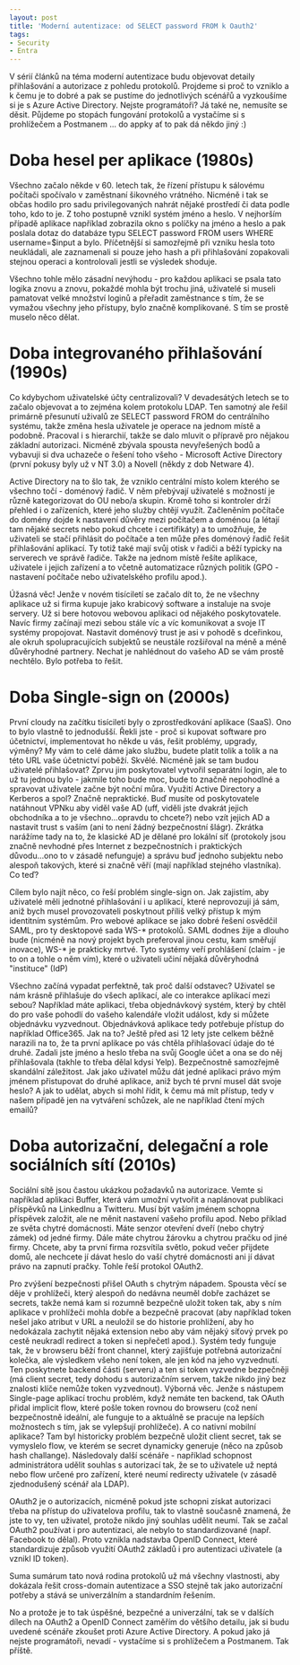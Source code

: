 ```yaml
---
layout: post
title: 'Moderní autentizace: od SELECT password FROM k Oauth2'
tags:
- Security
- Entra
---
```

V sérií článků na téma moderní autentizace budu objevovat detaily přihlašování a autorizace z pohledu protokolů. Projdeme si proč to vzniklo a k čemu je to dobré a pak se pustíme do jednotlivých scénářů a vyzkoušíme si je s Azure Active Directory. Nejste programátoři? Já také ne, nemusíte se děsit. Půjdeme po stopách fungování protokolů a vystačíme si s prohlížečem a Postmanem ... do appky ať to pak dá někdo jiný :)

# Doba hesel per aplikace (1980s)
Všechno začalo někde v 60. letech tak, že řízení přístupu k sálovému počítači spočívalo v zaměstnaní šikovného vrátného. Nicméně i tak se občas hodilo pro sadu privilegovaných nahrát nějaké prostředí či data podle toho, kdo to je. Z toho postupně vznikl systém jméno a heslo. V nejhorším případě aplikace například zobrazila okno s políčky na jméno a heslo a pak poslala dotaz do databáze typu SELECT password FROM users WHERE username=$input a bylo. Příčetnější si samozřejmě při vzniku hesla toto neukládali, ale zaznamenali si pouze jeho hash a při  přihlašování zopakovali stejnou operaci a kontrolovali jestli se výsledek shoduje.

Všechno tohle mělo zásadní nevýhodu - pro každou aplikaci se psala tato logika znovu a znovu, pokaždé mohla být trochu jiná, uživatelé si museli pamatovat velké množství loginů a přeřadit zaměstnance s tím, že se vymažou všechny jeho přístupy, bylo značně komplikované. S tím se prostě muselo něco dělat.

# Doba integrovaného přihlašování (1990s)
Co kdybychom uživatelské účty centralizovali? V devadesátých letech se to začalo objevovat a to zejména kolem protokolu LDAP. Ten samotný ale řešil primárně přesunutí uživalů ze SELECT password FROM do centrálního systému, takže změna hesla uživatele je operace na jednom místě a podobně. Pracoval i s hierarchií, takže se dalo mluvit o přípravě pro nějakou základní autorizaci. Nicméně zbývala spousta nevyřešených bodů a vybavuji si dva uchazeče o řešení toho všeho - Microsoft Active Directory (první pokusy byly už v NT 3.0) a Novell (někdy z dob Netware 4).

Active Directory na to šlo tak, že vzniklo centrální místo kolem kterého se všechno točí - doménový řadič. V něm přebývají uživatelé s možností je různě kategorizovat do OU nebo/a skupin. Kromě toho si kontroler drží přehled i o zařízeních, které jeho služby chtějí využít. Začleněním počítače do domény dojde k nastavení důvěry mezi počítačem a doménou (a létají tam nějaké secrets nebo pokud chcete i certifikáty) a to umožňuje, že uživateli se stačí přihlásit do počítače a ten může přes doménový řadič řešit přihlašování aplikací. Ty totiž také mají svůj otisk v řadiči a běží typicky na serverech ve správě řadiče. Takže na jednom místě řešíte aplikace, uživatele i jejich zařízení a to včetně automatizace různých politik (GPO - nastavení počítače nebo uživatelského profilu apod.).

Úžasná věc! Jenže v novém tisíciletí se začalo dít to, že ne všechny aplikace už si firma kupuje jako krabicový software a instaluje na svoje servery. Už si bere hotovou webovou aplikaci od nějakého poskytovatele. Navíc firmy začínají mezi sebou stále víc a víc komunikovat a svoje IT systémy propojovat. Nastavit doménový trust je asi v pohodě s dceřinkou, ale okruh spolupracujících subjektů se neustále rozšiřoval na méně a méně důvěryhodné partnery. Nechat je nahlédnout do vašeho AD se vám prostě nechtělo. Bylo potřeba to řešit.

# Doba Single-sign on (2000s)
První cloudy na začítku tisíciletí byly o zprostředkování aplikace (SaaS). Ono to bylo vlastně to jednodušší. Řekli jste - proč si kupovat software pro účetnictví, implementovat ho někde u vás, řešit problémy, upgrady, výměny? My vám to celé dáme jako službu, budete platit tolik a tolik a na této URL vaše účetnictví poběží. Skvělé. Nicméně jak se tam budou uživatelé přihlašovat? Zprvu jim poskytovatel vytvořil separátní login, ale to už tu jednou bylo - jakmile toho bude moc, bude to značně nepohodlné a spravovat uživatele začne být noční můra. Využití Active Directory a Kerberos a spol? Značně nepraktické. Buď musíte od poskytovatele natáhnout VPNku aby viděl vaše AD (uff, viděli jste dvakrát jejich obchodníka a to je všechno...opravdu to chcete?) nebo vzít jejich AD a nastavit trust s vaším (ani to není žádný bezpečnostní šlágr). Zkrátka narážíme tady na to, že klasické AD je dělané pro lokální síť (protokoly jsou značně nevhodné přes Internet z bezpečnostních i praktických důvodu...ono to v zásadě nefunguje) a správu buď jednoho subjektu nebo alespoň takových, které si značně věří (mají například stejného vlastníka). Co teď?

Cílem bylo najít něco, co řeší problém single-sign on. Jak zajistím, aby uživatelé měli jednotné přihlašování i u aplikací, které neprovozuji já sám, aniž bych musel provozovateli poskytnout příliš velký přístup k mým identitním systémům. Pro webové aplikace se jako dobré řešení osvědčil SAML, pro ty desktopové sada WS-* protokolů. SAML dodnes žije a dlouho bude (nicméně na nový projekt bych preferoval jinou cestu, kam směřují inovace), WS-* je prakticky mrtvé. Tyto systémy veří prohlášení (claim - je to on a tohle o něm vím), které o uživateli učiní nějaká důvěryhodná "instituce" (IdP)

Všechno začíná vypadat perfektně, tak proč další odstavec? Uživatel se nám krásně přihlašuje do všech aplikací, ale co interakce aplikací mezi sebou? Například máte aplikaci, třeba objednávkový systém, který by chtěl do pro vaše pohodlí do vašeho kalendáře vložit událost, kdy si můžete objednávku vyzvednout. Objednávková aplikace tedy potřebuje přístup do například Office365. Jak na to? Ještě před asi 12 lety jste celkem běžně narazili na to, že ta první aplikace po vás chtěla přihlašovací údaje do té druhé. Zadali jste jméno a heslo třeba na svůj Google účet a ona se do něj přihlašovala (takhle to třeba dělal kdysi Yelp). Bezpečnostně samozřejmě skandální záležitost. Jak jako uživatel můžu dát jedné aplikaci právo mým jménem přistupovat do druhé aplikace, aniž bych té první musel dát svoje heslo? A jak to udělat, abych si mohl řídit, k čemu má mít přístup, tedy v našem případě jen na vytváření schůzek, ale ne například čtení mých emailů?

# Doba autorizační, delegační a role sociálních sítí (2010s)

Sociální sítě jsou častou ukázkou požadavků na autorizace. Vemte si například aplikaci Buffer, která vám umožní vytvořit a naplánovat publikaci příspěvků na LinkedInu a Twitteru. Musí být vaším jménem schopna příspěvek založit, ale ne měnit nastavení vašeho profilu apod. Nebo příklad ze světa chytré domácnosti. Máte senzor otevření dveří (nebo chytrý zámek) od jedné firmy. Dále máte chytrou žárovku a chytrou pračku od jiné firmy. Chcete, aby ta první firma rozsvítila světlo, pokud večer přijdete domů, ale nechcete jí dávat heslo do vaší chytré domácnosti ani jí dávat právo na zapnutí pračky. Tohle řeší protokol OAuth2.

Pro zvýšení bezpečnosti přišel OAuth s chytrým nápadem. Spousta věcí se děje v prohlížeči, který alespoň do nedávna neuměl dobře zacházet se secrets, takže nemá kam si rozumně bezpečně uložit token tak, aby s ním  aplikace v prohlížeči mohla dobře a bezpečně pracovat (aby například token nešel jako atribut v URL a neuložil se do historie prohlížení, aby ho nedokázala zachytit nějaká extension nebo aby vám nějaký síťový prvek po cestě neukradl redirect a token si nepřečetl apod.). Systém tedy funguje tak, že v browseru běží front channel, který zajišťuje potřebná autorizační kolečka, ale výsledkem všeho není token, ale jen kód na jeho vyzvednutí. Ten poskytnete backend části (serveru) a ten si token vyzvedne bezpečněji (má client secret, tedy dohodu s autorizačním servem, takže nikdo jiný bez znalosti klíče nemůže token vyzvednout). Výborná věc. Jenže s nástupem Single-page aplikací trochu problém, když nemáte ten backend, tak OAuth přidal implicit flow, které pošle token rovnou do browseru (což není bezpečnostně ideální, ale funguje to a aktuálně se pracuje na lepších možnostech s tím, jak se vylepšují prohlížeče). A co nativní mobilní aplikace? Tam byl historicky problém bezpečně uložit client secret, tak se vymyslelo flow, ve kterém se secret dynamicky generuje (něco na způsob hash challange). Následovaly další scénáře - například schopnost administrátora udělit souhlas s autorizací tak, že se to uživatele už neptá nebo flow určené pro zařízení, které neumí redirecty uživatele (v zásadě zjednodušený scénář ala LDAP).

OAuth2 je o autorizacích, nicméně pokud jste schopni získat autorizaci třeba na přístup do uživatelova profilu, tak to vlastně současně znamená, že jste to vy, ten uživatel, protože nikdo jiný souhlas udělit neumí. Tak se začal OAuth2 používat i pro autentizaci, ale nebylo to standardizované (např. Facebook to dělal). Proto vznikla nadstavba OpenID Connect, které standardizuje způsob využití OAuth2 základů i pro autentizaci uživatele (a vznikl ID token).

Suma sumárum tato nová rodina protokolů už má všechny vlastnosti, aby dokázala řešit cross-domain autentizace a SSO stejně tak jako autorizační potřeby a stává se univerzálním a standardním řešením.

No a protože je to tak úspěšné, bezpečné a univerzální, tak se v dalších dílech na OAuth2 a OpenID Connect zaměřím do většího detailu, jak si budu uvedené scénáře zkoušet proti Azure Active Directory. A pokud jako já nejste programátoři, nevadí - vystačíme si s prohlížečem a Postmanem. Tak příště.
